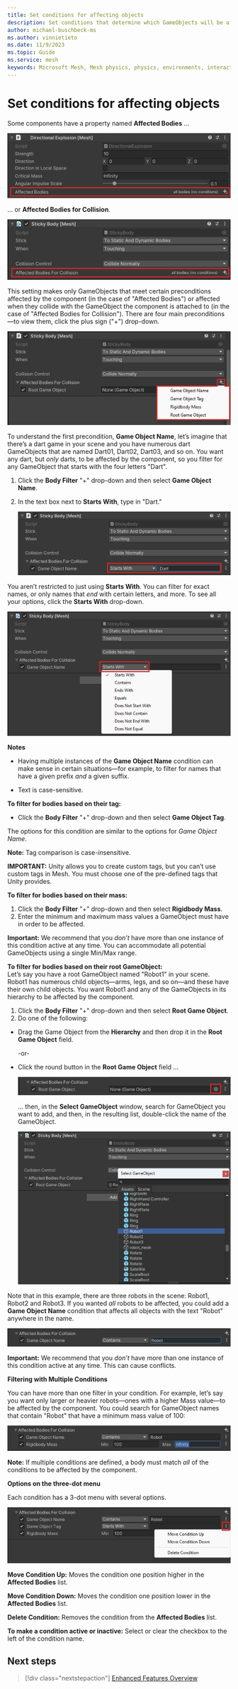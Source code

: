 ```yaml
---
title: Set conditions for affecting objects
description: Set conditions that determine which GameObjects will be affected by physics features.
author: michael-buschbeck-ms
ms.author: vinnietieto
ms.date: 11/9/2023
ms.topic: Guide
ms.service: mesh
keywords: Microsoft Mesh, Mesh physics, physics, environments, interactions, interactables, avatars, anchors, tethers, triggers, trigger volumes, grab, hold, throw, conditions
---
```


# Set conditions for affecting objects

Some components have a property named **Affected Bodies** ...

![___](../../../media/physics-interactions/089-affected-bodies.png)

... or **Affected Bodies for Collision**.

![___](../../../media/physics-interactions/006-stickybody-body-filters.png)

This setting makes only GameObjects that meet certain preconditions affected by the component (in the case of "Affected Bodies") or affected when they collide with the GameObject the component is attached to (in the case of "Affected Bodies for Collision"). There are four main preconditions&#8212;to view them, click the plus sign ("+") drop-down.

![___](../../../media/physics-interactions/007-stickybody-preconditions.png)

To understand the first precondition, **Game Object Name**, let’s imagine that there’s a dart game in your scene and you have numerous dart GameObjects that are named Dart01, Dart02, Dart03, and so on. You want any dart, but *only* darts, to be affected by the component, so you filter for any GameObject that starts with the four letters "Dart".

1. Click the **Body Filter** "+" drop-down and then select **Game Object Name**.  
1. In the text box next to **Starts With**, type in "Dart."

    ![___](../../../media/physics-interactions/008-trigger-starts-with.png)

You aren’t restricted to just using **Starts With**. You can filter for exact names, or only names that *end* with certain letters, and more. To see all your options, click the **Starts With** drop-down.

![___](../../../media/physics-interactions/082-filter-starts-with.png)

**Notes**

* Having multiple instances of the **Game Object Name** condition can make sense in certain situations&#8212;for example, to filter for names that have a given prefix *and* a given suffix.

* Text is case-sensitive.

**To filter for bodies based on their tag:**  
* Click the **Body Filter** "+" drop-down and then select **Game Object Tag**.

The options for this condition are similar to the options for *Game Object Name*.

**Note:** Tag comparison is case-*in*sensitive.

**IMPORTANT:** Unity allows you to create custom tags, but you can’t use custom tags in Mesh. You must choose one of the pre-defined tags that Unity provides.

**To filter for bodies based on their mass:**  
1. Click the **Body Filter** "+" drop-down and then select **Rigidbody Mass**.
1. Enter the minimum and maximum mass values a GameObject must have in order to be affected.

**Important:** We recommend that you *don’t* have more than one instance of this condition active at any time. You can accommodate all potential GameObjects using a single Min/Max range.

**To filter for bodies based on their root GameObject:**  
Let’s say you have a root GameObject named "Robot1" in your scene. Robot1 has numerous child objects&#8212;arms, legs, and so on&#8212;and these have their own child objects. You want Robot1 and any of the GameObjects in its hierarchy to be affected by the component.

1. Click the **Body Filter** "+" drop-down and then select **Root Game Object**.
1. Do one of the following:

* Drag the Game Object from the **Hierarchy** and then drop it in the **Root Game Object** field.

    -or-

* Click the round button in the **Root Game Object** field …

    ![___](../../../media/physics-interactions/083-root-game-object.png)

    … then, in the **Select GameObject** window, search for GameObject you want to add, and then, in the resulting list, double-click the name of the GameObject.

    ![___](../../../media/physics-interactions/085-select-gameobject.png)

Note that in this example, there are three robots in the scene: Robot1, Robot2 and Robot3. If you wanted *all* robots to be affected, you could add a **Game Object Name** condition that affects all objects with the text "Robot" anywhere in the name.

![___](../../../media/physics-interactions/086-name-contains-robot.png)

**Important:** We recommend that you *don’t* have more than one instance of this condition active at any time. This can cause conflicts.

**Filtering with Multiple Conditions**

You can have more than one filter in your condition. For example, let’s say you want only larger or heavier robots&#8212;ones with a higher Mass value&#8212;to be affected by the component. You could search for GameObject names that contain "Robot" that have a minimum mass value of 100:

![___](../../../media/physics-interactions/087-filter-multiple-conditions.png)

**Note:** If multiple conditions are defined, a body must match *all* of the conditions to be affected by the component.

**Options on the three-dot menu**

Each condition has a 3-dot menu with several options.

![___](../../../media/physics-interactions/088-conditions-menu.png)

**Move Condition Up:** Moves the condition one position higher in the **Affected Bodies** list.

**Move Condition Down:** Moves the condition one position lower in the **Affected Bodies** list.

**Delete Condition:** Removes the condition from the **Affected Bodies** list.

**To make a condition active or inactive:**
Select or clear the checkbox to the left of the condition name.

## Next steps

> [!div class="nextstepaction"]
> [Enhanced Features Overview](../enhanced-features-overview.md)
